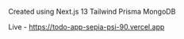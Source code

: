 Created using
  Next.js 13
  Tailwind
  Prisma
  MongoDB

Live - https://todo-app-sepia-psi-90.vercel.app
